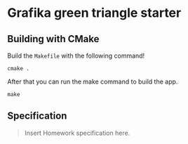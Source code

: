 # Grafika green triangle starter

## Building with CMake

Build the `Makefile` with the following command!
```
cmake .
```

After that you can run the make command to build the app.
```
make
```

## Specification

> Insert Homework specification here.
